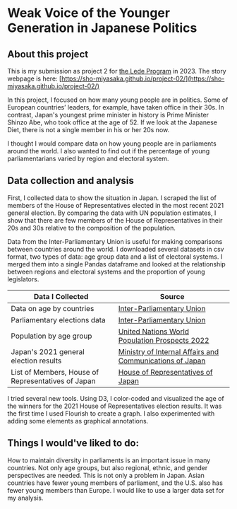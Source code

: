 # Weak Voice of the Younger Generation in Japanese Politics

## About this project
This is my submission as project 2 for [the Lede Program](https://ledeprogram.com) in 2023. The story webpage is here: [https://sho-miyasaka.github.io/project-02/](https://sho-miyasaka.github.io/project-02/)

In this project, I focused on how many young people are in politics. Some of European countries’ leaders, for example, have taken office in their 30s. In contrast, Japan's youngest prime minister in history is Prime Minister Shinzo Abe, who took office at the age of 52. If we look at the Japanese Diet, there is not a single member in his or her 20s now.

I thought I would compare data on how young people are in parliaments around the world. I also wanted to find out if the percentage of young parliamentarians varied by region and electoral system.

## Data collection and analysis
First, I collected data to show the situation in Japan. I scraped the list of members of the House of Representatives elected in the most recent 2021 general election. By comparing the data with UN population estimates, I show that there are few members of the House of Representatives in their 20s and 30s relative to the composition of the population.

Data from the Inter-Parliamentary Union is useful for making comparisons between countries around the world. I downloaded several datasets in csv format, two types of data: age group data and a list of electoral systems. I merged them into a single Pandas dataframe and looked at the relationship between regions and electoral systems and the proportion of young legislators.

|Data I Collected|Source|
|---|---|
|Data on age by countries|[Inter-Parliamentary Union](https://data.ipu.org/age-brackets/)|
|Parliamentary elections data|[Inter-Parliamentary Union](https://data.ipu.org/elections/)|
|Population by age group|[United Nations World Population Prospects 2022](https://population.un.org/wpp/)|
|Japan's 2021 general election results |[Ministry of Internal Affairs and Communications of Japan](https://www.soumu.go.jp/senkyo/senkyo_s/data/shugiin/index.html)|
|List of Members, House of Representatives of Japan|[House of Representatives of Japan](https://www.shugiin.go.jp/internet/itdb_annai.nsf/html/statics/syu/1giin.htm)|


I tried several new tools.
Using D3, I color-coded and visualized the age of the winners for the 2021 House of Representatives election results. It was the first time I used Flourish to create a graph. I also experimented with adding some elements as graphical annotations.

## Things I would've liked to do:
How to maintain diversity in parliaments is an important issue in many countries. Not only age groups, but also regional, ethnic, and gender perspectives are needed. This is not only a problem in Japan. Asian countries have fewer young members of parliament, and the U.S. also has fewer young members than Europe. I would like to use a larger data set for my analysis.
